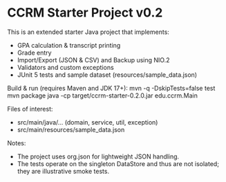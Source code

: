 CCRM Starter Project v0.2
====================

This is an extended starter Java project that implements:
 - GPA calculation & transcript printing
 - Grade entry
 - Import/Export (JSON & CSV) and Backup using NIO.2
 - Validators and custom exceptions
 - JUnit 5 tests and sample dataset (resources/sample_data.json)

Build & run (requires Maven and JDK 17+):
  mvn -q -DskipTests=false test
  mvn package
  java -cp target/ccrm-starter-0.2.0.jar edu.ccrm.Main

Files of interest:
 - src/main/java/... (domain, service, util, exception)
 - src/main/resources/sample_data.json

Notes:
 - The project uses org.json for lightweight JSON handling.
 - The tests operate on the singleton DataStore and thus are not isolated; they are illustrative smoke tests.
